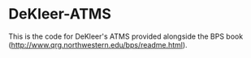 DeKleer-ATMS
============

This is the code for DeKleer's ATMS provided alongside the BPS book (http://www.qrg.northwestern.edu/bps/readme.html).
